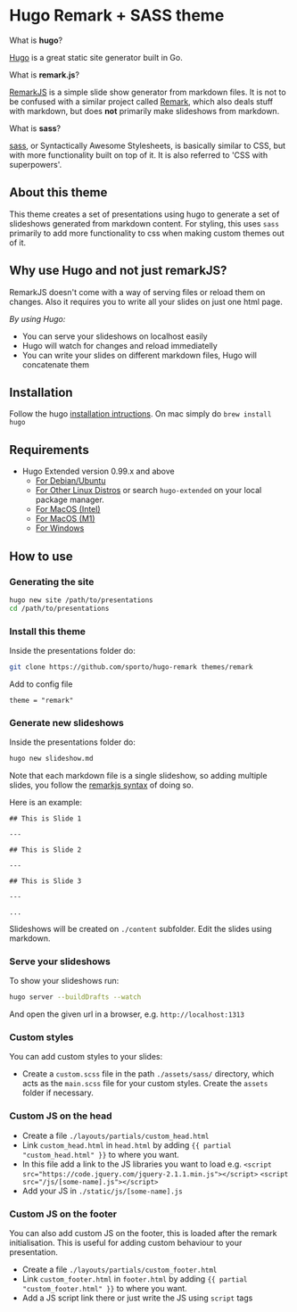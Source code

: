 # Hugo Remark + SASS theme

What is **hugo**?

[Hugo](http://gohugo.io/) is a great static site generator built in Go.

What is **remark.js**?

[RemarkJS](https://github.com/gnab/remark) is a simple slide show generator from markdown files. It is not to be confused with a similar project called [Remark](https://github.com/remarkjs/remark), which also deals stuff with markdown, but does **not** primarily make slideshows from markdown.

What is **sass**?

[sass](https://sass-lang.com/), or Syntactically Awesome Stylesheets, is basically similar to CSS, but with more functionality built on top of it. It is also referred to 'CSS with superpowers'.

## About this theme

This theme creates a set of presentations using hugo to generate a set of slideshows generated from markdown content. For styling, this uses `sass` primarily to add more functionality to css when making custom themes out of it.

## Why use Hugo and not just remarkJS?

RemarkJS doesn't come with a way of serving files or reload them on changes. Also it requires you to write all your slides on just one html page.

*By using Hugo:*

- You can serve your slideshows on localhost easily
- Hugo will watch for changes and reload immediatelly
- You can write your slides on different markdown files, Hugo will concatenate them

## Installation

Follow the hugo [installation intructions](http://gohugo.io/). On mac simply do `brew install hugo`

## Requirements

- Hugo Extended version 0.99.x and above
  - [For Debian/Ubuntu](https://github.com/gohugoio/hugo/releases/download/v0.99.1/hugo_extended_0.99.1_Linux-64bit.deb)
  - [For Other Linux Distros](https://github.com/gohugoio/hugo/releases/download/v0.99.1/hugo_extended_0.99.1_Linux-64bit.tar.gz) or search `hugo-extended` on your local package manager.
  - [For MacOS (Intel)](https://github.com/gohugoio/hugo/releases/download/v0.99.1/hugo_extended_0.99.1_macOS-64bit.tar.gz)
  - [For MacOS (M1)](https://github.com/gohugoio/hugo/releases/download/v0.99.1/hugo_extended_0.99.1_macOS-ARM64.tar.gz)
  - [For Windows](https://github.com/gohugoio/hugo/releases/download/v0.99.1/hugo_extended_0.99.1_Windows-64bit.zip)

## How to use

### Generating the site

```bash
hugo new site /path/to/presentations
cd /path/to/presentations
```

### Install this theme

Inside the presentations folder do:

```bash
git clone https://github.com/sporto/hugo-remark themes/remark
```
Add to config file
```
theme = "remark"
```
### Generate new slideshows

Inside the presentations folder do:

```bash
hugo new slideshow.md
```

Note that each markdown file is a single slideshow, so adding multiple slides, you follow the [remarkjs syntax](https://github.com/gnab/remark/wiki/Markdown) of doing so.

Here is an example:
```
## This is Slide 1

---

## This is Slide 2

---

## This is Slide 3

---

...

```

Slideshows will be created on `./content` subfolder.
Edit the slides using markdown.

### Serve your slideshows

To show your slideshows run:

```bash
hugo server --buildDrafts --watch
```

And open the given url in a browser, e.g. `http://localhost:1313`

### Custom styles

You can add custom styles to your slides:

- Create a `custom.scss` file in the path `./assets/sass/` directory, which acts as the `main.scss` file for your custom styles. Create the `assets` folder if necessary.

### Custom JS on the head

- Create a file `./layouts/partials/custom_head.html`
- Link `custom_head.html` in `head.html` by adding `{{ partial "custom_head.html" }}` to where you want.
- In this file add a link to the JS libraries you want to load e.g.
  `<script src="https://code.jquery.com/jquery-2.1.1.min.js"></script>`
  `<script src="/js/[some-name].js"></script>`
- Add your JS in `./static/js/[some-name].js`


### Custom JS on the footer

You can also add custom JS on the footer, this is loaded after the remark initialisation. This is useful for adding custom behaviour to your presentation.

- Create a file `./layouts/partials/custom_footer.html`
- Link `custom_footer.html` in `footer.html` by adding `{{ partial "custom_footer.html" }}` to where you want.
- Add a JS script link there or just write the JS using `script` tags
